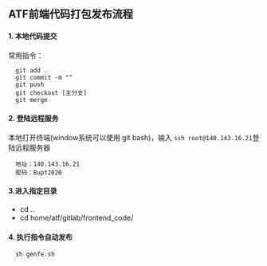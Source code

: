 ## ATF前端代码打包发布流程
#### 1. 本地代码提交
常用指令：
```shell
  git add .
  git commit -m ""
  git push
  git checkout [主分支]
  git merge
```
#### 2. 登陆远程服务
本地打开终端(window系统可以使用 git bash)，输入 `ssh root@140.143.16.21`登陆远程服务器
```shell
  地址：140.143.16.21
  密码：Bupt2020
```
#### 3.进入指定目录
- cd ..
- cd home/atf/gitlab/frontend_code/
#### 4. 执行指令自动发布
```
  sh genfe.sh
```